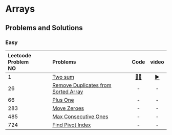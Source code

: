 # Arrays 


## Problems and Solutions

### Easy

| Leetcode Problem<br>NO 	| Problems 	| Code 	| video 	|
|:---	|:---	|:---:	|:---:	|
| 1 	| [Two sum](https://leetcode.com/problems/two-sum) 	| [👨‍💻](https://github.com/vikram6342/DSA/blob/main/arrays/TwoSum.py) 	| [▶️](https://youtu.be/FVA-p_Jd4MM)	|
| 26 	| [Remove Duplicates from Sorted Array](https://leetcode.com/problems/remove-duplicates-from-sorted-array) 	| - 	| - 	|
| 66 	| [Plus One](https://leetcode.com/problems/plus-one) 	| - 	| - 	|
| 283 	| [Move Zeroes](https://leetcode.com/problems/move-zeroes) 	| - 	| - 	|
| 485 	| [Max Consecutive Ones](https://leetcode.com/problems/max-consecutive-ones) 	| - 	| - 	|
| 724 	| [Find Pivot Index](https://leetcode.com/problems/find-pivot-index) 	| - 	| - 	|
